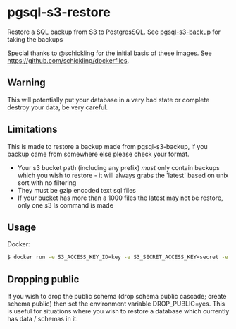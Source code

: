 # pgsql-s3-restore

Restore a SQL backup from S3 to PostgresSQL. See [pgsql-s3-backup](https://github.com/chadweimer/pgsql-s3-backup) for taking the backups

Special thanks to @schickling for the initial basis of these images. See <https://github.com/schickling/dockerfiles>.

## Warning

This will potentially put your database in a very bad state or complete destroy your data, be very careful.

## Limitations

This is made to restore a backup made from pgsql-s3-backup, if you backup came from somewhere else please check your format.

- Your s3 bucket path (including any prefix) *must* only contain backups which you wish to restore - it will always grabs the 'latest' based on unix sort with no filtering
- They must be gzip encoded text sql files
- If your bucket has more than a 1000 files the latest may not be restore, only one s3 ls command is made

## Usage

Docker:
```sh
$ docker run -e S3_ACCESS_KEY_ID=key -e S3_SECRET_ACCESS_KEY=secret -e S3_BUCKET=my-bucket -e S3_PREFIX=backup -e POSTGRES_DATABASE=dbname -e POSTGRES_USER=user -e POSTGRES_PASSWORD=password -e POSTGRES_HOST=localhost ghcr.io/chadweimer/pgsql-s3-restore
```

## Dropping public

If you wish to drop the public schema (drop schema public cascade; create schema public) then set the environment variable DROP_PUBLIC=yes. This is useful for situations where you wish to restore a database which currently has data / schemas in it.
